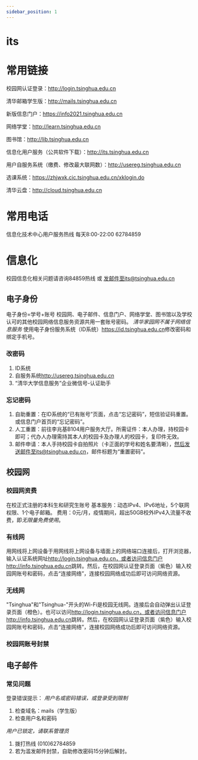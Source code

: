 ```yaml
---
sidebar_position: 1
---
```


# its

# 常用链接

校园网认证登录：<http://login.tsinghua.edu.cn>

清华邮箱学生版：<http://mails.tsinghua.edu.cn>

新版信息门户：<https://info2021.tsinghua.edu.cn>

网络学堂：<http://learn.tsinghua.edu.cn>

图书馆：<http://lib.tsinghua.edu.cn>

信息化用户服务（公共软件下载）：<http://its.tsinghua.edu.cn>

用户自服务系统（缴费、修改最大联网数）：<http://usereg.tsinghua.edu.cn>

选课系统：<https://zhjwxk.cic.tsinghua.edu.cn/xklogin.do>

清华云盘：<http://cloud.tsinghua.edu.cn>


# 常用电话

信息化技术中心用户服务热线 每天8:00-22:00 62784859

# 信息化

校园信息化相关问题请咨询84859热线 或 发邮件至its@tsinghua.edu.cn

## 电子身份

电子身份=学号+账号
校园网、电子邮件、信息门户、网络学堂、图书馆以及学校认可的其他校园网络信息服务资源共用一套账号密码。
*清华家园网不属于网络信息服务*
使用电子身份服务系统（ID系统）<https://id.tsinghua.edu.cn>修改密码和绑定手机号。

### 改密码

1. ID系统
2. 自服务系统<http://usereg.tsinghua.edu.cn>
3. “清华大学信息服务”企业微信号-认证助手

### 忘记密码

1. 自助重置：在ID系统的“已有账号”页面，点击“忘记密码”，短信验证码重置。或信息门户首页的“忘记密码”。
2. 人工重置：前往李兆基B104用户服务大厅。所需证件：本人办理，持校园卡即可；代办人办理需持其本人的校园卡及办理人的校园卡，复印件无效。
3. 邮件申请：本人手持校园卡自拍照片（卡正面的学号和姓名要清晰），然后发送邮件至its@tsinghua.edu.cn，邮件标题为“重置密码”。

## 校园网

### 校园网资费

在校正式注册的本科生和研究生账号
基本服务：动态IPv4、IPv6地址，5个联网权限、1个电子邮箱。
费用：0元/月，疫情期间，超出50GB校外IPv4入流量不收费，即*无限量免费使用*。

### 有线网

用网线将上网设备于用网线将上网设备与墙面上的网络端口连接后，打开浏览器，输入认证系统网址<http://login.tsinghua.edu.cn，或者访问信息门户http://info.tsinghua.edu.cn>跳转。然后，在校园网认证登录页面（紫色）输入校园网账号和密码，点击“连接网络”，连接校园网络成功后即可访问网络资源。

### 无线网

"Tsinghua"和"Tsinghua-"开头的Wi-Fi是校园无线网。连接后会自动弹出认证登录页面（橙色）。也可以访问<http://login.tsinghua.edu.cn，或者访问信息门户http://info.tsinghua.edu.cn>跳转。然后，在校园网认证登录页面（紫色）输入校园网账号和密码，点击“连接网络”，连接校园网络成功后即可访问网络资源。

### 校园网账号封禁

## 电子邮件

### 常见问题

登录错误提示：
*用户名或密码错误，或登录受到限制*

1. 检查域名：mails（学生版）
2. 检查用户名和密码

*用户已锁定，请联系管理员*

1. 拨打热线 (010)62784859
2. 若为滥发邮件封禁，自助修改密码15分钟后解封。
